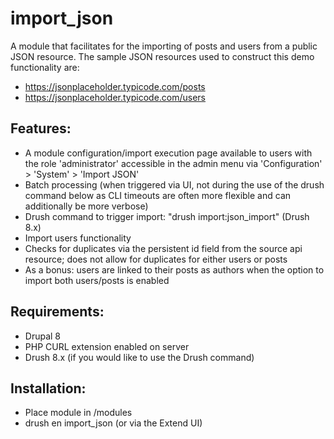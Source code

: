 # import_json

A module that facilitates for the importing of posts and users from a public JSON resource. The sample JSON resources used to construct this demo functionality are:

- https://jsonplaceholder.typicode.com/posts
- https://jsonplaceholder.typicode.com/users

## Features:
- A module configuration/import execution page available to users with the role 'administrator' accessible in the admin menu via 'Configuration' > 'System' > 'Import JSON'
- Batch processing (when triggered via UI, not during the use of the drush command below as CLI timeouts are often more flexible and can additionally be more verbose)
- Drush command to trigger import: "drush import:json_import" (Drush 8.x)
- Import users functionality
- Checks for duplicates via the persistent id field from the source api resource; does not allow for duplicates for either users or posts
- As a bonus: users are linked to their posts as authors when the option to import both users/posts is enabled

## Requirements:
- Drupal 8
- PHP CURL extension enabled on server
- Drush 8.x (if you would like to use the Drush command)

## Installation:
- Place module in /modules
- drush en import_json (or via the Extend UI)
